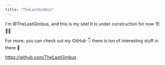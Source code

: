 ```yaml
---
title: "TheLastGimbus"
---
```


I'm @TheLastGimbus, and this is my site! It is under construction for now 🏗👷🏻

For more, you can check out my GitHub 👇 there is ton of interesting stuff in there 👀

https://github.com/TheLastGimbus
